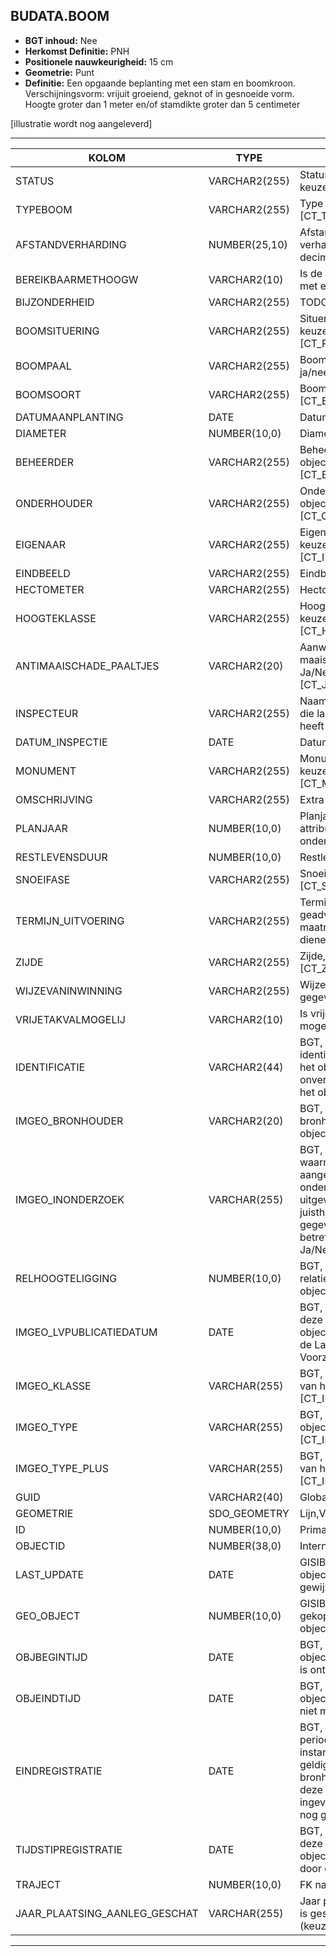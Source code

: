 ﻿## BUDATA.BOOM


* __BGT inhoud:__ Nee
* __Herkomst Definitie:__ PNH
* __Positionele nauwkeurigheid:__ 15 cm
* __Geometrie:__ Punt
* __Definitie:__ Een opgaande beplanting met een stam en boomkroon. Verschijningsvorm: vrijuit groeiend, geknot of in gesnoeide vorm. Hoogte groter dan 1 meter en/of stamdikte groter dan 5 centimeter

[illustratie wordt nog aangeleverd]

***

|KOLOM                               |TYPE              |DEFINITIE|
|------                              |----              |-----    |
|STATUS                              |VARCHAR2(255)     |Status van de gegevens, keuzelijst [CT_STATUS]|
|TYPEBOOM                            |VARCHAR2(255)     |Type boom, keuzelijst [CT_TYPE_BOOM]|
|AFSTANDVERHARDING                   |NUMBER(25,10)     |Afstand tot de verharding in meters, 2 decimalen|
|BEREIKBAARMETHOOGW                  |VARCHAR2(10)      |Is de boom bereikbaar met een hoogwerker|
|BIJZONDERHEID                       |VARCHAR2(255)     |TODO|
|BOOMSITUERING                       |VARCHAR2(255)     |Situering van de boom, keuzelijst [CT_PLANT_SITUERING]|
|BOOMPAAL                            |VARCHAR2(255)     |Boompaal aanwezig ja/nee|
|BOOMSOORT                           |VARCHAR2(255)     |Boomsoort, keuzelijst [CT_BOOMSOORT]|
|DATUMAANPLANTING                    |DATE              |Datum aanplanting|
|DIAMETER                            |NUMBER(10,0)      |Diameter op 1.30m|
|BEHEERDER                           |VARCHAR2(255)     |Beheerder van het object, keuzelijst [CT_BEHEERDER]|
|ONDERHOUDER                         |VARCHAR2(255)     |Onderhouder van het object, keuzelijst [CT_ONDERHOUDER]|
|EIGENAAR                            |VARCHAR2(255)     |Eigenaar van het object, keuzelijst [CT_INSTANTIE]|
|EINDBEELD                           |VARCHAR2(255)     |Eindbeeld|
|HECTOMETER                          |VARCHAR2(255)     |Hectometrering|
|HOOGTEKLASSE                        |VARCHAR2(255)     |Hoogtekklasse, keuzelijst [CT_HOOGTEKLASSE]|
|ANTIMAAISCHADE_PAALTJES             |VARCHAR2(20)  	|Aanwezigheid anti-maaischade paaltjes: Ja/Nee. Keuzelijst [CT_JA_NEE]|
|INSPECTEUR                          |VARCHAR2(255)     |Naam van de inspecteur die laatste inspectie heeft uitgevoerd|
|DATUM_INSPECTIE                     |DATE              |Datum laatste inspectie|
|MONUMENT                            |VARCHAR2(255)     |Monumentale boom, keuzelijst [CT_MONUMENT]|
|OMSCHRIJVING                        |VARCHAR2(255)     |Extra toelichting|
|PLANJAAR                            |NUMBER(10,0)      |Planjaar van de boom - attribuut bestemd voor onderhoudsplanning|
|RESTLEVENSDUUR                      |NUMBER(10,0)      |Restlevensduur|
|SNOEIFASE                           |VARCHAR2(255)     |Snoeifase, keuzelijst [CT_SNOEIFASE]|
|TERMIJN_UITVOERING                  |VARCHAR2(255)     |Termijn waarbinnen de geadviseerde maatregelen uitgevoerd dienen te worden.|
|ZIJDE                               |VARCHAR2(255)     |Zijde, keuzelijst [CT_ZIJDE]|
|WIJZEVANINWINNING                   |VARCHAR2(255)     |Wijze van inwinning gegevens|
|VRIJETAKVALMOGELIJ                  |VARCHAR2(10)      |Is vrije takval bij snoeien mogelijk|
|IDENTIFICATIE                       |VARCHAR2(44)      |BGT, Uniek identificatienummer voor het object dat onveranderlijk is zolang het object bestaat|
|IMGEO_BRONHOUDER                    |VARCHAR2(20)      |BGT, De bronhoudercode van het object|
|IMGEO_INONDERZOEK                   |VARCHAR(255)      |BGT, Een aanduiding waarmee wordt aangegeven dat een onderzoek wordt uitgevoerd naar de juistheid van een of meer gegevens van het betreffende object: Ja/Nee [CT_JA_NEE] |
|RELHOOGTELIGGING                    |NUMBER(10,0)      |BGT, Aanduiding voor de relatieve hoogte van het object|
|IMGEO_LVPUBLICATIEDATUM             |DATE              |BGT, Tijdstip waarop deze instantie van het object is opgenomen in de Landelijke Voorziening|
|IMGEO_KLASSE                        |VARCHAR(255)      |BGT, hoofdclassificatie van het object, keuzelijst [CT_IMGEO_KLASSE]|
|IMGEO_TYPE                          |VARCHAR(255)      |BGT, typering van het object, keuzelijst [CT_IMGEO_TYPE] |
|IMGEO_TYPE_PLUS                     |VARCHAR(255)      |BGT, nadere typering van het object, keuzelijst [CT_IMGEO_TYPE_PLUS]|
|GUID                                |VARCHAR2(40)      |Global Unique Identifier|
|GEOMETRIE                           |SDO_GEOMETRY      |Lijn,Vlak|
|ID                                  |NUMBER(10,0)      |Primary Key|
|OBJECTID                            |NUMBER(38,0)      |Interne ID ArcGIS|
|LAST_UPDATE                         |DATE              |GISIB, Datum waarop het object voor het laatst gewijzigd is in GISIB|
|GEO_OBJECT                          |NUMBER(10,0)      |GISIB, Interne ID van gekoppeld Gisib geo object|
|OBJBEGINTIJD                        |DATE              |BGT, Datum waarop het object bij de bronhouder is ontstaan|
|OBJEINDTIJD                         |DATE              |BGT, Datum waarop het object bij de bronhouder niet meer geldig is|
|EINDREGISTRATIE                     |DATE              |BGT, Eind van de periode waarop deze instantie van het object geldig is bij de bronhouder. Wanneer deze waarde niet is ingevuld is de instantie nog geldig|
|TIJDSTIPREGISTRATIE                 |DATE              |BGT, Tijdstip waarop deze instantie van het object is opgenomen door de bronhouder|
|TRAJECT                             |NUMBER(10,0)      |FK naar Traject|
|JAAR_PLAATSING_AANLEG_GESCHAT       |VARCHAR(255)       |Jaar plaatsing of aanleg is geschat: ja of nee (keuzelijst [CT_JA_NEE])| 


***

